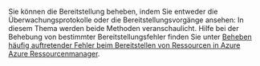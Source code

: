 Sie können die Bereitstellung beheben, indem Sie entweder die Überwachungsprotokolle oder die Bereitstellungsvorgänge ansehen: In diesem Thema werden beide Methoden veranschaulicht. Hilfe bei der Behebung von bestimmter Bereitstellungsfehler finden Sie unter [Beheben häufig auftretender Fehler beim Bereitstellen von Ressourcen in Azure Azure Ressourcenmanager](../articles/resource-manager-common-deployment-errors.md).